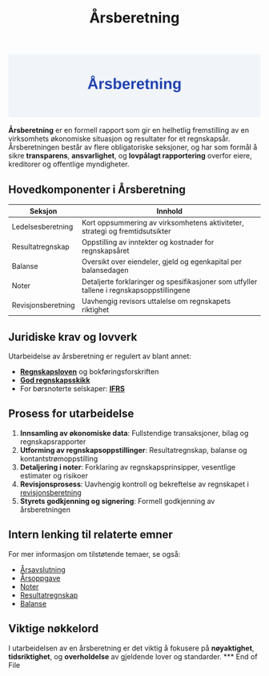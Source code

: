 ﻿---
title: "Årsberetning"
seoTitle: "Årsberetning | Innhold, krav og regnskapsrapportering"
description: "Årsberetning er den årlige ledelsesrapporten som oppsummerer virksomhetens utvikling, risiko og utsikter. Denne guiden forklarer innhold, lovkrav og hvordan årsberetning henger sammen med resultat, balanse, noter og revisjon."
summary: "Hva er en årsberetning? Kort forklaring av innhold, krav og koblingen til resultat, balanse, noter og revisjon."
---

![Årsberetning Oversikt](arsberetning-image.svg)

**Årsberetning** er en formell rapport som gir en helhetlig fremstilling av en virksomhets økonomiske situasjon og resultater for et regnskapsår. Årsberetningen består av flere obligatoriske seksjoner, og har som formål å sikre **transparens**, **ansvarlighet**, og **lovpålagt rapportering** overfor eiere, kreditorer og offentlige myndigheter.

## Hovedkomponenter i Årsberetning

| Seksjon               | Innhold                                                                                 |
| --------------------- | --------------------------------------------------------------------------------------- |
| Ledelsesberetning     | Kort oppsummering av virksomhetens aktiviteter, strategi og fremtidsutsikter            |
| Resultatregnskap      | Oppstilling av inntekter og kostnader for regnskapsåret                                  |
| Balanse               | Oversikt over eiendeler, gjeld og egenkapital per balansedagen                          |
| Noter                 | Detaljerte forklaringer og spesifikasjoner som utfyller tallene i regnskapsoppstillingene |
| Revisjonsberetning    | Uavhengig revisors uttalelse om regnskapets riktighet                                   |

## Juridiske krav og lovverk

Utarbeidelse av årsberetning er regulert av blant annet:

* **[Regnskapsloven](/blogs/regnskap/hva-er-aksjeloven "Hva er Aksjeloven? Regulering av Norsk Regnskap")** og bokføringsforskriften
* **[God regnskapsskikk](/blogs/regnskap/god-regnskapsskikk "God Regnskapsskikk - Prinsipper og Standarder i Norge")**
* For børsnoterte selskaper: **[IFRS](/blogs/regnskap/hva-er-ifrs "Hva er IFRS? Komplett Guide til IFRS")**

## Prosess for utarbeidelse

1. **Innsamling av økonomiske data**: Fullstendige transaksjoner, bilag og regnskapsrapporter
2. **Utforming av regnskapsoppstillinger**: Resultatregnskap, balanse og kontantstrømoppstilling
3. **Detaljering i noter**: Forklaring av regnskapsprinsipper, vesentlige estimater og risikoer
4. **Revisjonsprosess**: Uavhengig kontroll og bekreftelse av regnskapet i [revisjonsberetning](/blogs/regnskap/hva-er-revisjonsberetning "Hva er Revisjonsberetning? Guide til Revisjonsberetning i Norge")
5. **Styrets godkjenning og signering**: Formell godkjenning av årsberetningen

## Intern lenking til relaterte emner

For mer informasjon om tilstøtende temaer, se også:

* [Årsavslutning](/blogs/regnskap/hva-er-aarsavslutning "Hva er Årsavslutning? Komplett Guide til Årsavslutning")
* [Årsoppgave](/blogs/regnskap/hva-er-aarsoppgave "Hva er Årsoppgave? Guide til Årsoppgave")
* [Noter](/blogs/regnskap/noter "Noter i regnskap")
* [Resultatregnskap](/blogs/regnskap/hva-er-driftsregnskap "Hva er Driftsregnskap? Guide til Driftsregnskap")
* [Balanse](/blogs/regnskap/hva-er-balanse "Hva er Balanse? Guide til Balanseregnskap")

## Viktige nøkkelord

I utarbeidelsen av en årsberetning er det viktig å fokusere på **nøyaktighet**, **tidsriktighet**, og **overholdelse** av gjeldende lover og standarder.
*** End of File











